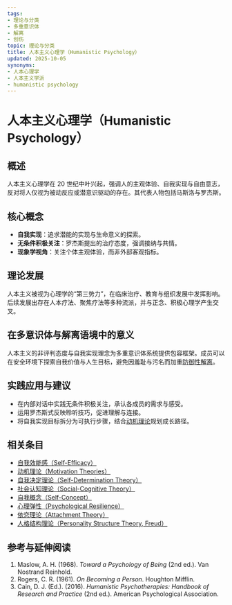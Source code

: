 ```yaml
---
tags:
- 理论与分类
- 多重意识体
- 解离
- 创伤
topic: 理论与分类
title: 人本主义心理学（Humanistic Psychology）
updated: 2025-10-05
synonyms:
- 人本心理学
- 人本主义学派
- humanistic psychology
---
```



# 人本主义心理学（Humanistic Psychology）

## 概述

人本主义心理学在 20 世纪中叶兴起，强调人的主观体验、自我实现与自由意志，反对将人仅视为被动反应或潜意识驱动的存在。其代表人物包括马斯洛与罗杰斯。

## 核心概念

- **自我实现**：追求潜能的实现与生命意义的探索。
- **无条件积极关注**：罗杰斯提出的治疗态度，强调接纳与共情。
- **现象学视角**：关注个体主观体验，而非外部客观指标。

## 理论发展

人本主义被视为心理学的“第三势力”，在临床治疗、教育与组织发展中发挥影响。后续发展出存在人本疗法、聚焦疗法等多种流派，并与正念、积极心理学产生交叉。

## 在多意识体与解离语境中的意义

人本主义的非评判态度与自我实现理念为多重意识体系统提供包容框架。成员可以在安全环境下探索自我价值与人生目标，避免因羞耻与污名而加重[防御性解离](Defensive-Dissociation.md)。

## 实践应用与建议

- 在内部对话中实践无条件积极关注，承认各成员的需求与感受。
- 运用罗杰斯式反映聆听技巧，促进理解与连接。
- 将自我实现目标拆分为可执行步骤，结合[动机理论](Motivation-Theories.md)规划成长路径。

## 相关条目

- [自我效能感（Self-Efficacy）](Self-Efficacy.md)
- [动机理论（Motivation Theories）](Motivation-Theories.md)
- [自我决定理论（Self-Determination Theory）](Self-Determination-Theory.md)
- [社会认知理论（Social-Cognitive Theory）](Social-Cognitive-Theory.md)
- [自我概念（Self-Concept）](Self-Concept.md)
- [心理弹性（Psychological Resilience）](Psychological-Resilience.md)
- [依恋理论（Attachment Theory）](Attachment-Theory.md)
- [人格结构理论（Personality Structure Theory, Freud）](Personality-Structure-Theory.md)

## 参考与延伸阅读

1. Maslow, A. H. (1968). *Toward a Psychology of Being* (2nd ed.). Van Nostrand Reinhold.
2. Rogers, C. R. (1961). *On Becoming a Person*. Houghton Mifflin.
3. Cain, D. J. (Ed.). (2016). *Humanistic Psychotherapies: Handbook of Research and Practice* (2nd ed.). American Psychological Association.
